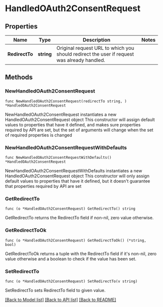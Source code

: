 # HandledOAuth2ConsentRequest

## Properties

| Name           | Type       | Description                                                                                | Notes |
| -------------- | ---------- | ------------------------------------------------------------------------------------------ | ----- |
| **RedirectTo** | **string** | Original request URL to which you should redirect the user if request was already handled. |

## Methods

### NewHandledOAuth2ConsentRequest

`func NewHandledOAuth2ConsentRequest(redirectTo string, ) *HandledOAuth2ConsentRequest`

NewHandledOAuth2ConsentRequest instantiates a new HandledOAuth2ConsentRequest
object This constructor will assign default values to properties that have it
defined, and makes sure properties required by API are set, but the set of
arguments will change when the set of required properties is changed

### NewHandledOAuth2ConsentRequestWithDefaults

`func NewHandledOAuth2ConsentRequestWithDefaults() *HandledOAuth2ConsentRequest`

NewHandledOAuth2ConsentRequestWithDefaults instantiates a new
HandledOAuth2ConsentRequest object This constructor will only assign default
values to properties that have it defined, but it doesn't guarantee that
properties required by API are set

### GetRedirectTo

`func (o *HandledOAuth2ConsentRequest) GetRedirectTo() string`

GetRedirectTo returns the RedirectTo field if non-nil, zero value otherwise.

### GetRedirectToOk

`func (o *HandledOAuth2ConsentRequest) GetRedirectToOk() (*string, bool)`

GetRedirectToOk returns a tuple with the RedirectTo field if it's non-nil, zero
value otherwise and a boolean to check if the value has been set.

### SetRedirectTo

`func (o *HandledOAuth2ConsentRequest) SetRedirectTo(v string)`

SetRedirectTo sets RedirectTo field to given value.

[[Back to Model list]](../README.md#documentation-for-models)
[[Back to API list]](../README.md#documentation-for-api-endpoints)
[[Back to README]](../README.md)
